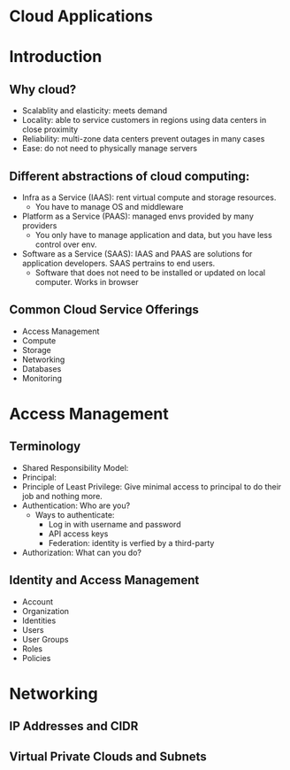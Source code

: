 Cloud Applications
==================
# Introduction
## Why cloud?
* Scalablity and elasticity: meets demand
* Locality: able to service customers in regions using data centers in close proximity
* Reliability: multi-zone data centers prevent outages in many cases
* Ease: do not need to physically manage servers
## Different abstractions of cloud computing:
* Infra as a Service (IAAS): rent virtual compute and storage resources.
  * You have to manage OS and middleware   
* Platform as a Service (PAAS): managed envs provided by many providers
  * You only have to manage application and data, but you have less control over env.   
* Software as a Service (SAAS): IAAS and PAAS are solutions for application developers. SAAS pertrains to end users.
   * Software that does not need to be installed or updated on local computer. Works in browser   
## Common Cloud Service Offerings
* Access Management
* Compute
* Storage
* Networking
* Databases
* Monitoring

# Access Management
## Terminology
* Shared Responsibility Model: 
* Principal:
* Principle of Least Privilege: Give minimal access to principal to do their job and nothing more. 
* Authentication: Who are you?
  * Ways to authenticate:
    * Log in with username and password
    * API access keys
    * Federation: identity is verfied by a third-party
* Authorization: What can you do?

## Identity and Access Management
* Account
* Organization
* Identities
 * Users
 * User Groups
 * Roles 
* Policies

# Networking
## IP Addresses and CIDR
## Virtual Private Clouds and Subnets
